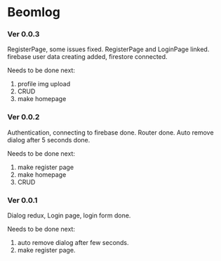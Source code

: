 # Beomlog

### Ver 0.0.3
RegisterPage, some issues fixed.
RegisterPage and LoginPage linked.
firebase user data creating added, firestore connected.

Needs to be done next:
1. profile img upload
2. CRUD
3. make homepage

### Ver 0.0.2
Authentication, connecting to firebase done.
Router done.
Auto remove dialog after 5 seconds done.

Needs to be done next:
1. make register page
2. make homepage
3. CRUD

### Ver 0.0.1
Dialog redux, Login page, login form done.

Needs to be done next:
1. auto remove dialog after few seconds.
2. make register page.
